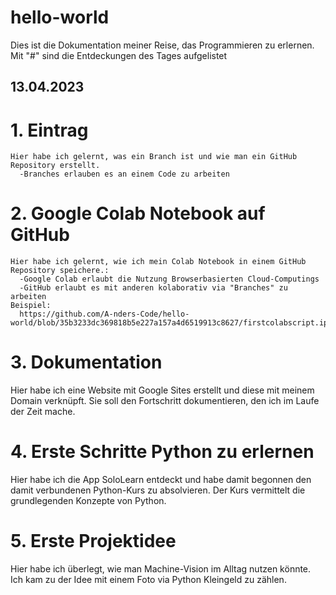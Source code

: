 # hello-world
Dies ist die Dokumentation meiner Reise, das Programmieren zu erlernen.
Mit "#" sind die Entdeckungen des Tages aufgelistet

## 13.04.2023

  # 1. Eintrag
    Hier habe ich gelernt, was ein Branch ist und wie man ein GitHub Repository erstellt.
      -Branches erlauben es an einem Code zu arbeiten
  
  # 2. Google Colab Notebook auf GitHub
    Hier habe ich gelernt, wie ich mein Colab Notebook in einem GitHub Repository speichere.:
      -Google Colab erlaubt die Nutzung Browserbasierten Cloud-Computings
      -GitHub erlaubt es mit anderen kolaborativ via "Branches" zu arbeiten
    Beispiel:
      https://github.com/A-nders-Code/hello-world/blob/35b3233dc369818b5e227a157a4d6519913c8627/firstcolabscript.ipynb

# 3. Dokumentation
  Hier habe ich eine Website mit Google Sites erstellt und diese mit meinem Domain verknüpft.
  Sie soll den Fortschritt dokumentieren, den ich im Laufe der Zeit mache.
  
# 4. Erste Schritte Python zu erlernen
  Hier habe ich die App SoloLearn entdeckt und habe damit begonnen den damit verbundenen Python-Kurs zu absolvieren.
  Der Kurs vermittelt die grundlegenden Konzepte von Python.
  
# 5. Erste Projektidee
  Hier habe ich überlegt, wie man Machine-Vision im Alltag nutzen könnte.
  Ich kam zu der Idee mit einem Foto via Python Kleingeld zu zählen.

